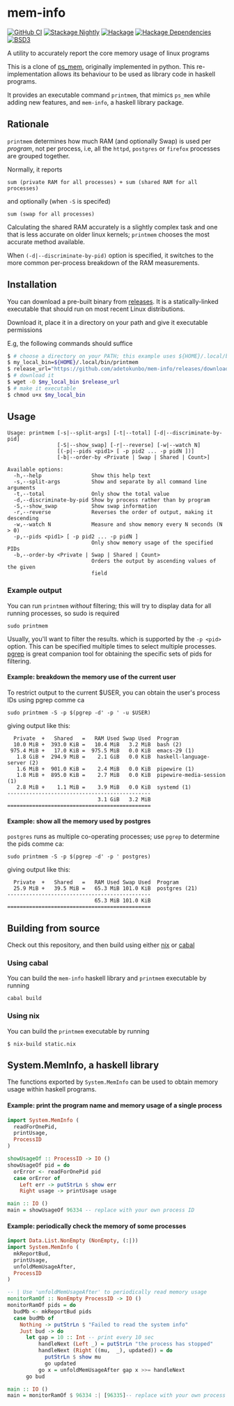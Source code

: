 # mem-info

[![GitHub CI](https://github.com/adetokunbo/mem-info/actions/workflows/nix-ci.yml/badge.svg)](https://github.com/adetokunbo/mem-info/actions)
[![Stackage Nightly](http://stackage.org/package/mem-info/badge/nightly)](http://stackage.org/nightly/package/mem-info)
[![Hackage][hackage-badge]][hackage]
[![Hackage Dependencies][hackage-deps-badge]][hackage-deps]
[![BSD3](https://img.shields.io/badge/license-BSD3-green.svg?dummy)](https://github.com/adetokunbo/mem-info/blob/master/LICENSE)

A utility to accurately report the core memory usage of linux programs

This is a clone of [ps_mem], originally implemented in python. This
re-implementation allows its behaviour to be used as library code in haskell
programs.

It provides an executable command `printmem`, that mimics `ps_mem` while adding
new features, and `mem-info`, a haskell library package.

## Rationale

`printmem` determines how much RAM (and optionally Swap) is used per *program*, not per
process, i.e, all the `httpd`, `postgres` or `firefox` processes are grouped
together.

Normally, it reports

```
sum (private RAM for all processes) + sum (shared RAM for all processes)
```

and optionally (when `-S` is specifed)

```
sum (swap for all processes)
```

Calculating the shared RAM accurately is a slightly complex task and one that is
less accurate on older linux kernels; `printmem` chooses the most accurate
method available.

When `(-d|--discriminate-by-pid)` option is specified, it switches to the more
common per-process breakdown of the RAM measurements.

## Installation

You can download a pre-built binary from [releases].  It is a statically-linked executable that should run on most recent Linux distributions.

Download it, place it in a directory on your path and give it executable permissions

E.g, the following commands should suffice

```bash
$ # choose a directory on your PATH; this example uses ${HOME}/.local/bin
$ my_local_bin=${HOME}/.local/bin/printmem
$ release_url="https://github.com/adetokunbo/mem-info/releases/download/v0.1.0.1/printmem"
$ # download it
$ wget -O $my_local_bin $release_url
$ # make it executable
$ chmod u+x $my_local_bin
```

## Usage

```
Usage: printmem [-s|--split-args] [-t|--total] [-d|--discriminate-by-pid]
                [-S|--show_swap] [-r|--reverse] [-w|--watch N]
                [(-p|--pids <pid1> [ -p pid2 ... -p pidN ])]
                [-b|--order-by <Private | Swap | Shared | Count>]

Available options:
  -h,--help                Show this help text
  -s,--split-args          Show and separate by all command line arguments
  -t,--total               Only show the total value
  -d,--discriminate-by-pid Show by process rather than by program
  -S,--show_swap           Show swap information
  -r,--reverse             Reverses the order of output, making it descending
  -w,--watch N             Measure and show memory every N seconds (N > 0)
  -p,--pids <pid1> [ -p pid2 ... -p pidN ]
                           Only show memory usage of the specified PIDs
  -b,--order-by <Private | Swap | Shared | Count>
                           Orders the output by ascending values of the given
                           field
```

### Example output

You can run `printmem` *without* filtering; this will try to display data for
all running processes, so sudo is required

```sudo printmem```

Usually, you'll want to filter the results. which is supported by the `-p <pid>`
option.  This can be specified multiple times to select multiple processes. [pgrep] is great companion tool for obtaining the specific sets of pids for filtering.

#### Example: breakdown the memory use of the current user

To restrict output to the current $USER, you can obtain the user's process IDs using pgrep comme ca

```
sudo printmem -S -p $(pgrep -d' -p ' -u $USER)
```

giving output like this:

```
  Private  +   Shared   =   RAM Used Swap Used  Program
  10.0 MiB +  393.0 KiB =   10.4 MiB   3.2 MiB  bash (2)
 975.4 MiB +   17.0 KiB =  975.5 MiB   0.0 KiB  emacs-29 (1)
   1.8 GiB +  294.9 MiB =    2.1 GiB   0.0 KiB  haskell-language-server (2)
   1.6 MiB +  901.0 KiB =    2.4 MiB   0.0 KiB  pipewire (1)
   1.8 MiB +  895.0 KiB =    2.7 MiB   0.0 KiB  pipewire-media-session (1)
   2.8 MiB +    1.1 MiB =    3.9 MiB   0.0 KiB  systemd (1)
----------------------------------------------
                             3.1 GiB   3.2 MiB
==============================================

```

#### Example: show all the memory used by postgres

`postgres` runs as multiple co-operating processes; use `pgrep` to determine the pids comme ca:

```
sudo printmem -S -p $(pgrep -d' -p ' postgres)
```

giving output like this:

```
  Private  +   Shared   =   RAM Used Swap Used  Program
  25.9 MiB +   39.5 MiB =   65.3 MiB 101.0 KiB  postgres (21)
----------------------------------------------
                            65.3 MiB 101.0 KiB
==============================================

```

## Building from source

Check out this repository, and then build using either [nix] or [cabal]

### Using cabal

You can build the `mem-info` haskell library and `printmem` executable by running

```
cabal build
```

### Using nix

You can build the `printmem` executable by running

```
$ nix-build static.nix
```


## System.MemInfo, a haskell library

The functions exported by `System.MemInfo` can be used to obtain memory usage
within haskell programs.

#### Example: print the program name and memory usage of a single process

```haskell
import System.MemInfo (
  readForOnePid,
  printUsage,
  ProcessID
)

showUsageOf :: ProcessID -> IO ()
showUsageOf pid = do
  orError <- readForOnePid pid
  case orError of
    Left err -> putStrLn $ show err
    Right usage -> printUsage usage

main :: IO ()
main = showUsageOf 96334 -- replace with your own process ID
```

#### Example: periodically check the memory of some processes

```haskell
import Data.List.NonEmpty (NonEmpty, (:|))
import System.MemInfo (
  mkReportBud,
  printUsage,
  unfoldMemUsageAfter,
  ProcessID
)

-- | Use 'unfoldMemUsageAfter' to periodically read memory usage
monitorRamOf :: NonEmpty ProcessID -> IO ()
monitorRamOf pids = do
  budMb <- mkReportBud pids
  case budMb of
    Nothing -> putStrLn $ "Failed to read the system info"
    Just bud -> do
      let gap = 10 :: Int -- print every 10 sec
          handleNext (Left _) = putStrLn "the process has stopped"
          handleNext (Right ((mu,  _), updated)) = do
            putStrLn $ show mu
            go updated
          go x = unfoldMemUsageAfter gap x >>= handleNext
      go bud

main :: IO ()
main = monitorRamOf $ 96334 :| [96335]-- replace with your own process IDs
```


[hackage-deps-badge]: <https://img.shields.io/hackage-deps/v/mem-info.svg>
[hackage-deps]:       <http://packdeps.haskellers.com/feed?needle=mem-info>
[hackage-badge]:      <https://img.shields.io/hackage/v/mem-info.svg>
[hackage]:            <https://hackage.haskell.org/package/mem-info>
[ps_mem]:             <https://github.com/pixelb/ps_mem/blob/master/README.md>
[pgrep]:              <https://www.man7.org/linux/man-pages/man1/pgrep.1.html>
[releases]:           <https://github.com/adetokunbo/mem-info/releases>
[nix]:                <https://nixos.org/manual/nix/stable/installation/installation>
[cabal]:              <https://cabal.readthedocs.io/en/stable/index.html>
